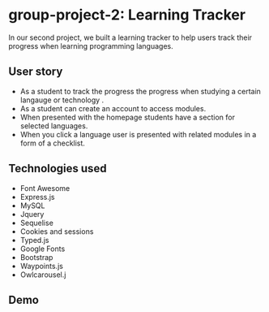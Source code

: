 # group-project-2: Learning Tracker

In our second project, we built a learning tracker to help users track their progress when learning programming languages.

## User story

- As a student to track the progress the progress when studying a certain langauge or technology .
- As a student can create an account to access modules.
- When presented with the homepage students have a section for selected languages.
- When you click a language user is presented with related modules in a form of a checklist.

## Technologies used 
- Font Awesome 
- Express.js 
- MySQL
- Jquery
- Sequelise
- Cookies and sessions
- Typed.js
- Google Fonts
- Bootstrap
- Waypoints.js
- Owlcarousel.j

## Demo


